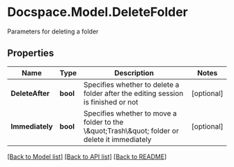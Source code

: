 # Docspace.Model.DeleteFolder
Parameters for deleting a folder

## Properties

Name | Type | Description | Notes
------------ | ------------- | ------------- | -------------
**DeleteAfter** | **bool** | Specifies whether to delete a folder after the editing session is finished or not | [optional] 
**Immediately** | **bool** | Specifies whether to move a folder to the \\\&quot;Trash\\\&quot; folder or delete it immediately | [optional] 

[[Back to Model list]](../README.md#documentation-for-models) [[Back to API list]](../README.md#documentation-for-api-endpoints) [[Back to README]](../README.md)

